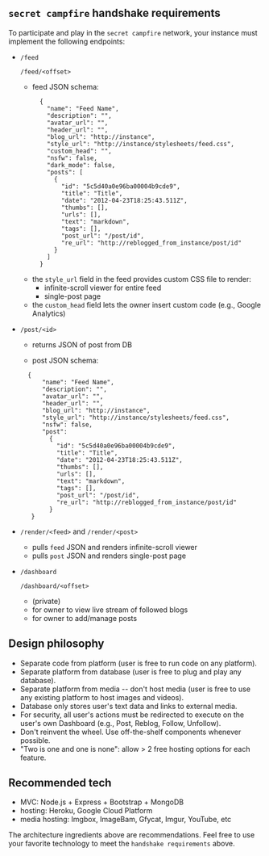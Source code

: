 ## `secret campfire` handshake requirements
To participate and play in the `secret campfire` network, your instance must implement the following endpoints:
  - `/feed`
    
    `/feed/<offset>`
    
    - feed JSON schema:
      ```
        {
          "name": "Feed Name",
          "description": "",
          "avatar_url": "",
          "header_url": "",
          "blog_url": "http://instance",
          "style_url": "http://instance/stylesheets/feed.css",
          "custom_head": "",
          "nsfw": false,
          "dark_mode": false,
          "posts": [
            {
              "id": "5c5d40a0e96ba00004b9cde9",
              "title": "Title",
              "date": "2012-04-23T18:25:43.511Z",
              "thumbs": [],
              "urls": [],
              "text": "markdown",
              "tags": [],
              "post_url": "/post/id",
              "re_url": "http://reblogged_from_instance/post/id"
            }
          ]
        }
      ```
    - the `style_url` field in the feed provides custom CSS file to render:
      - infinite-scroll viewer for entire feed
      - single-post page
    - the `custom_head` field lets the owner insert custom code (e.g., Google Analytics)
  - `/post/<id>`
    - returns JSON of post from DB
    
    - post JSON schema:
    ```
      {
          "name": "Feed Name",
          "description": "",
          "avatar_url": "",
          "header_url": "",
          "blog_url": "http://instance",
          "style_url": "http://instance/stylesheets/feed.css",
          "nsfw": false,
          "post":
            {
              "id": "5c5d40a0e96ba00004b9cde9",
              "title": "Title",
              "date": "2012-04-23T18:25:43.511Z",
              "thumbs": [],
              "urls": [],
              "text": "markdown",
              "tags": [],
              "post_url": "/post/id",
              "re_url": "http://reblogged_from_instance/post/id"
            }
       }
    ```
  - `/render/<feed>` and `/render/<post>`
    - pulls `feed` JSON and renders infinite-scroll viewer
    - pulls `post` JSON and renders single-post page
  - `/dashboard` 
  
    `/dashboard/<offset>`
    
    - (private)
    - for owner to view live stream of followed blogs
    - for owner to add/manage posts

## Design philosophy
 
- Separate code from platform (user is free to run code on any platform).
- Separate platform from database (user is free to plug and play any database).
- Separate platform from media -- don't host media (user is free to use any existing platform to host images and videos). 
- Database only stores user's text data and links to external media.
- For security, all user's actions must be redirected to execute on the user's own Dashboard (e.g., Post, Reblog, Follow, Unfollow). 
- Don't reinvent the wheel. Use off-the-shelf components whenever possible.
- "Two is one and one is none": allow > 2 free hosting options for each feature.

## Recommended tech
  - MVC: Node.js + Express + Bootstrap + MongoDB
  - hosting: Heroku, Google Cloud Platform
  - media hosting: Imgbox, ImageBam, Gfycat, Imgur, YouTube, etc

The architecture ingredients above are recommendations. Feel free to use your favorite technology to meet the `handshake requirements` above.
